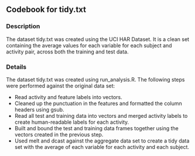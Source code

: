 ## Codebook for tidy.txt

### Description

The dataset tidy.txt was created using the UCI HAR Dataset. It is a clean set
containing the average values for each variable for each subject and activity
pair, across both the training and test data.

### Details

The dataset tidy.txt was created using run_analysis.R. The following steps were
performed against the original data set:

* Read activity and feature labels into vectors.
* Cleaned up the punctuation in the features and formatted the column headers using gsub.
* Read all test and training data into vectors and merged activity labels to create human-readable labels for each activity.
* Built and bound the test and training data frames together using the vectors created in the previous step.
* Used melt and dcast against the aggregate data set to create a tidy data set with the average of each variable for each activity and each subject.
